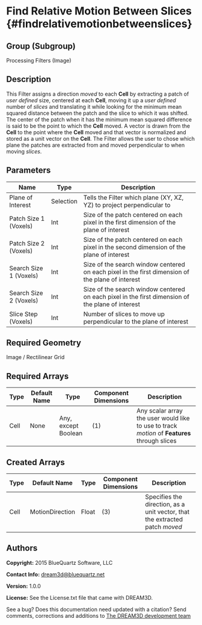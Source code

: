 Find Relative Motion Between Slices {#findrelativemotionbetweenslices}
=============

## Group (Subgroup) ##
Processing Filters (Image)

## Description ##
This Filter assigns a direction *moved* to each **Cell** by extracting a patch of *user defined* size, centered at each **Cell**, moving it up a *user defined* number of *slices* and translating it while looking for the minimum mean squared distance between the patch and the slice to which it was shifted.  The center of the patch when it has the minimum mean squared difference is said to be the point to which the **Cell** moved.  A vector is drawn from the **Cell** to the point where the **Cell** moved and that vector is normalized and stored as a unit vector on the **Cell**.
The Filter allows the user to chose which plane the patches are extracted from and moved perpendicular to when moving *slices*.

## Parameters ##
| Name | Type | Description |
|------|------|------|
| Plane of Interest | Selection | Tells the Filter which plane (XY, XZ, YZ) to project perpendicular to |
| Patch Size 1 (Voxels) | Int | Size of the patch centered on each pixel in the first dimension of the plane of interest |
| Patch Size 2 (Voxels) | Int | Size of the patch centered on each pixel in the second dimension of the plane of interest |
| Search Size 1 (Voxels) | Int | Size of the search window centered on each pixel in the first dimension of the plane of interest |
| Search Size 2 (Voxels) | Int | Size of the search window centered on each pixel in the first dimension of the plane of interest |
| Slice Step (Voxels) | Int | Number of slices to move up perpendicular to the plane of interest |

## Required Geometry ##
Image / Rectilinear Grid

## Required Arrays ##
| Type | Default Name | Type | Component Dimensions | Description |
|------|--------------|-------------|---------|-----|
| Cell | None | Any, except Boolean | (1) | Any scalar array the user would like to use to track *motion* of **Features** through slices |

## Created Arrays ##
| Type | Default Name | Type | Component Dimensions | Description |
|------|--------------|-------------|---------|-----|
| Cell | MotionDirection | Float | (3) | Specifies the direction, as a unit vector, that the extracted patch *moved* |

## Authors ##
**Copyright:** 2015 BlueQuartz Software, LLC

**Contact Info:** dream3d@bluequartz.net

**Version:** 1.0.0

**License:**  See the License.txt file that came with DREAM3D.




See a bug? Does this documentation need updated with a citation? Send comments, corrections and additions to [The DREAM3D development team](mailto:dream3d@bluequartz.net?subject=Documentation%20Correction)

